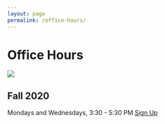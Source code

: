 ```yaml
---
layout: page 
permalink: /office-hours/
---
```


<h1 class="f2">Office Hours</h1>

![](https://clarkart.files.wordpress.com/2010/12/saint-jerome-in-his-study.jpg)

<h2 class="f3">Fall 2020</h2>

Mondays and Wednesdays, 3:30 - 5:30 PM <a class="f6 link dim br-pill ba bw1 ph3 pv2 mb2 dib black" href="https://calendly.com/dhcg/">Sign Up</a> 
